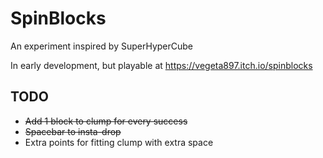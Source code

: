 # SpinBlocks

An experiment inspired by SuperHyperCube

In early development, but playable at https://vegeta897.itch.io/spinblocks

## TODO

- ~~Add 1 block to clump for every success~~
- ~~Spacebar to insta-drop~~
- Extra points for fitting clump with extra space
